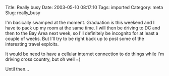 Title: Really busy
Date: 2003-05-10 08:17:10
Tags: imported
Category: meta
Slug: really_busy

I'm basically swamped at the moment.  Graduation is this weekend and I have to pack up my room at the same time.  I will then be driving to DC and then to the Bay Area next week, so I'll definitely be incognito for at least a couple of weeks.  But I'll try to be right back up to post some of the interesting travel exploits.

It would be need to have a cellular internet connection to do things while I'm driving cross country, but oh well =)

Until then...
